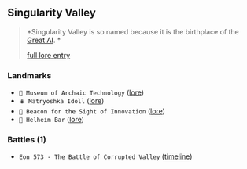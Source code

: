 ## Singularity Valley
> *Singularity Valley is so named because it is the birthplace of the [Great AI](<https://zeithalt.github.io/r/great_ai.html>). *  
>  
> [full lore entry](<https://zeithalt.github.io//r/singularity_valley.html>)

### Landmarks
- `💾 Museum of Archaic Technology` ([lore](<https://zeithalt.github.io//r/museum_of_archaic_tech.html>))
- `🪆 Matryoshka Idoll` ([lore](<https://zeithalt.github.io//r/matryoshka_idoll.html>))
- `🔱 Beacon for the Sight of Innovation` ([lore](<https://zeithalt.github.io//r/beacon_of_innovation.html>))
- `🍻 Helheim Bar` ([lore](<https://zeithalt.github.io//r/helheim_bar.html>))
### Battles (1)
- `Eon 573 - The Battle of Corrupted Valley` ([timeline](<https://zeithalt.github.io//t/#eon0573>))
